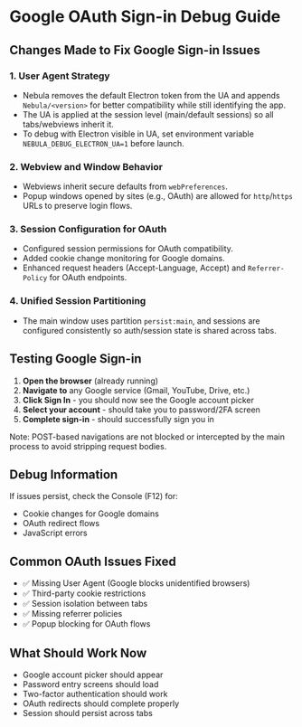# Google OAuth Sign-in Debug Guide

## Changes Made to Fix Google Sign-in Issues

### 1. User Agent Strategy
- Nebula removes the default Electron token from the UA and appends `Nebula/<version>` for better compatibility while still identifying the app.
- The UA is applied at the session level (main/default sessions) so all tabs/webviews inherit it.
- To debug with Electron visible in UA, set environment variable `NEBULA_DEBUG_ELECTRON_UA=1` before launch.

### 2. Webview and Window Behavior
- Webviews inherit secure defaults from `webPreferences`.
- Popup windows opened by sites (e.g., OAuth) are allowed for `http`/`https` URLs to preserve login flows.

### 3. Session Configuration for OAuth
- Configured session permissions for OAuth compatibility.
- Added cookie change monitoring for Google domains.
- Enhanced request headers (Accept-Language, Accept) and `Referrer-Policy` for OAuth endpoints.

### 4. Unified Session Partitioning
- The main window uses partition `persist:main`, and sessions are configured consistently so auth/session state is shared across tabs.

## Testing Google Sign-in

1. **Open the browser** (already running)
2. **Navigate to** any Google service (Gmail, YouTube, Drive, etc.)
3. **Click Sign In** - you should now see the Google account picker
4. **Select your account** - should take you to password/2FA screen
5. **Complete sign-in** - should successfully sign you in

Note: POST-based navigations are not blocked or intercepted by the main process to avoid stripping request bodies.

## Debug Information

If issues persist, check the Console (F12) for:
- Cookie changes for Google domains
- OAuth redirect flows
- JavaScript errors

## Common OAuth Issues Fixed

- ✅ Missing User Agent (Google blocks unidentified browsers)
- ✅ Third-party cookie restrictions
- ✅ Session isolation between tabs
- ✅ Missing referrer policies
- ✅ Popup blocking for OAuth flows

## What Should Work Now

- Google account picker should appear
- Password entry screens should load
- Two-factor authentication should work
- OAuth redirects should complete properly
- Session should persist across tabs

